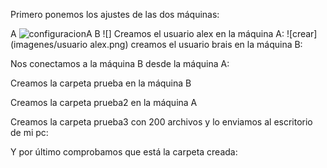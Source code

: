 Primero ponemos los ajustes de las dos máquinas:

A
![configuracionA](../imagenes/Captura1.PNG)
B
![]
Creamos el usuario alex en la máquina A:
![crear](imagenes/usuario alex.png)
creamos el usuario brais en la máquina B:

Nos conectamos a la máquina B desde la máquina A:

Creamos la carpeta prueba en la máquina B

Creamos la carpeta prueba2 en la máquina A

Creamos la carpeta prueba3 con 200 archivos y lo enviamos al escritorio de mi pc:

Y por último comprobamos que está la carpeta creada:
